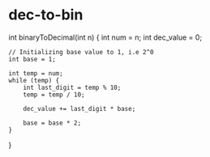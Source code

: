 # dec-to-bin
int binaryToDecimal(int n)
{
    int num = n;
    int dec_value = 0;
 
    // Initializing base value to 1, i.e 2^0
    int base = 1;
 
    int temp = num;
    while (temp) {
        int last_digit = temp % 10;
        temp = temp / 10;
 
        dec_value += last_digit * base;
 
        base = base * 2;
    }
 }
 
